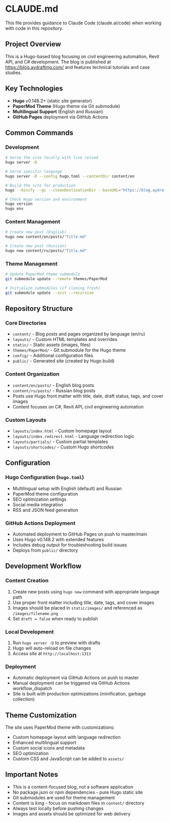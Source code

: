 # CLAUDE.md

This file provides guidance to Claude Code (claude.ai/code) when working with code in this repository.

## Project Overview

This is a Hugo-based blog focusing on civil engineering automation, Revit API, and C# development. The blog is published at https://blog.aydrafting.com/ and features technical tutorials and case studies.

## Key Technologies

- **Hugo** v0.148.2+ (static site generator)
- **PaperMod Theme** (Hugo theme via Git submodule)
- **Multilingual Support** (English and Russian)
- **GitHub Pages** deployment via GitHub Actions

## Common Commands

### Development
```bash
# Serve the site locally with live reload
hugo server -D

# Serve specific language
hugo server -D --config hugo.toml --contentDir content/en

# Build the site for production
hugo --minify --gc --cleanDestinationDir --baseURL="https://blog.aydrafting.com/"

# Check Hugo version and environment
hugo version
hugo env
```

### Content Management
```bash
# Create new post (English)
hugo new content/en/posts/"Title.md"

# Create new post (Russian)
hugo new content/ru/posts/"Title.md"
```

### Theme Management
```bash
# Update PaperMod theme submodule
git submodule update --remote themes/PaperMod

# Initialize submodules (if cloning fresh)
git submodule update --init --recursive
```

## Repository Structure

### Core Directories
- `content/` - Blog posts and pages organized by language (en/ru)
- `layouts/` - Custom HTML templates and overrides
- `static/` - Static assets (images, files)
- `themes/PaperMod/` - Git submodule for the Hugo theme
- `config/` - Additional configuration files
- `public/` - Generated site (created by Hugo build)

### Content Organization
- `content/en/posts/` - English blog posts
- `content/ru/posts/` - Russian blog posts
- Posts use Hugo front matter with title, date, draft status, tags, and cover images
- Content focuses on C#, Revit API, civil engineering automation

### Custom Layouts
- `layouts/index.html` - Custom homepage layout
- `layouts/index.redirect.html` - Language redirection logic
- `layouts/partials/` - Custom partial templates
- `layouts/shortcodes/` - Custom Hugo shortcodes

## Configuration

### Hugo Configuration (`hugo.toml`)
- Multilingual setup with English (default) and Russian
- PaperMod theme configuration
- SEO optimization settings
- Social media integration
- RSS and JSON feed generation

### GitHub Actions Deployment
- Automated deployment to GitHub Pages on push to master/main
- Uses Hugo v0.148.2 with extended features
- Includes debug output for troubleshooting build issues
- Deploys from `public/` directory

## Development Workflow

### Content Creation
1. Create new posts using `hugo new` command with appropriate language path
2. Use proper front matter including title, date, tags, and cover images
3. Images should be placed in `static/images/` and referenced as `/images/filename.png`
4. Set `draft = false` when ready to publish

### Local Development
1. Run `hugo server -D` to preview with drafts
2. Hugo will auto-reload on file changes
3. Access site at `http://localhost:1313`

### Deployment
- Automatic deployment via GitHub Actions on push to master
- Manual deployment can be triggered via GitHub Actions workflow_dispatch
- Site is built with production optimizations (minification, garbage collection)

## Theme Customization

The site uses PaperMod theme with customizations:
- Custom homepage layout with language redirection
- Enhanced multilingual support
- Custom social icons and metadata
- SEO optimization
- Custom CSS and JavaScript can be added to `assets/`

## Important Notes

- This is a content-focused blog, not a software application
- No package.json or npm dependencies - pure Hugo static site
- Git submodules are used for theme management
- Content is king - focus on markdown files in `content/` directory
- Always test locally before pushing changes
- Images and assets should be optimized for web delivery